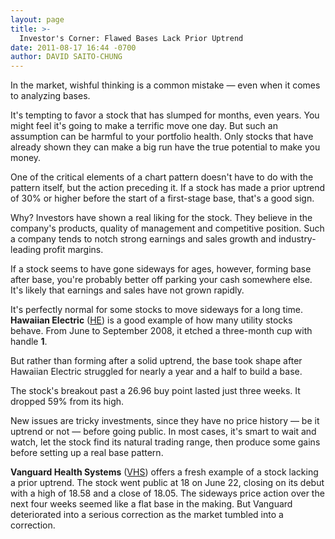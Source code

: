 ```yaml
---
layout: page
title: >-
  Investor's Corner: Flawed Bases Lack Prior Uptrend
date: 2011-08-17 16:44 -0700
author: DAVID SAITO-CHUNG
---
```





In the market, wishful thinking is a common mistake — even when it comes to analyzing bases.

  

It's tempting to favor a stock that has slumped for months, even years. You might feel it's going to make a terrific move one day. But such an assumption can be harmful to your portfolio health. Only stocks that have already shown they can make a big run have the true potential to make you money.

  

One of the critical elements of a chart pattern doesn't have to do with the pattern itself, but the action preceding it. If a stock has made a prior uptrend of 30% or higher before the start of a first-stage base, that's a good sign.

  

Why? Investors have shown a real liking for the stock. They believe in the company's products, quality of management and competitive position. Such a company tends to notch strong earnings and sales growth and industry-leading profit margins.

  

If a stock seems to have gone sideways for ages, however, forming base after base, you're probably better off parking your cash somewhere else. It's likely that earnings and sales have not grown rapidly.

  

It's perfectly normal for some stocks to move sideways for a long time. **Hawaiian Electric** ([HE](https://research.investors.com/quote.aspx?symbol=HE)) is a good example of how many utility stocks behave. From June to September 2008, it etched a three-month cup with handle **1**.

  

But rather than forming after a solid uptrend, the base took shape after Hawaiian Electric struggled for nearly a year and a half to build a base.

  

The stock's breakout past a 26.96 buy point lasted just three weeks. It dropped 59% from its high.

  

New issues are tricky investments, since they have no price history — be it uptrend or not — before going public. In most cases, it's smart to wait and watch, let the stock find its natural trading range, then produce some gains before setting up a real base pattern.

  

**Vanguard Health Systems** ([VHS](https://research.investors.com/quote.aspx?symbol=VHS)) offers a fresh example of a stock lacking a prior uptrend. The stock went public at 18 on June 22, closing on its debut with a high of 18.58 and a close of 18.05. The sideways price action over the next four weeks seemed like a flat base in the making. But Vanguard deteriorated into a serious correction as the market tumbled into a correction.




